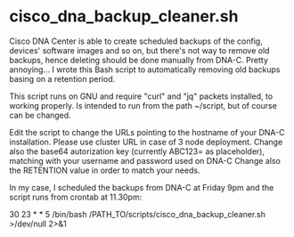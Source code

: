 # cisco_dna_backup_cleaner.sh
Cisco DNA Center is able to create scheduled backups of the config, devices' software images and so on, but there's not way to remove old backups, hence deleting should be done manually from DNA-C. Pretty annoying...
I wrote this Bash script to automatically removing old backups basing on a retention period. 

This script runs on GNU and require "curl" and "jq" packets installed, to working properly. Is intended to run from the path ~/script, but of course can be changed.

Edit the script to change the URLs pointing to the hostname of your DNA-C installation. Please use cluster URL in case of 3 node deployment.
Change also the base64 autorization key (currently ABC123= as placeholder), matching with your username and password used on DNA-C
Change also the RETENTION value in order to match your needs.

In my case, I scheduled the backups from DNA-C at Friday 9pm and the script runs from crontab at 11.30pm:

30 23 * * 5 /bin/bash /PATH_TO/scripts/cisco_dna_backup_cleaner.sh >/dev/null 2>&1